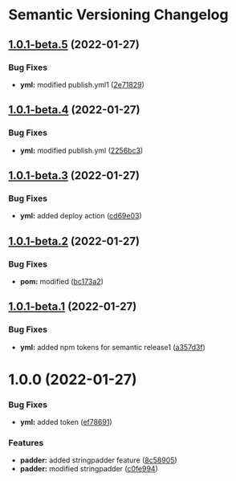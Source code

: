 # Semantic Versioning Changelog

## [1.0.1-beta.5](https://github.com/cmani97/semantic-java/compare/v1.0.1-beta.4...v1.0.1-beta.5) (2022-01-27)


### Bug Fixes

* **yml:** modified publish.yml1 ([2e71829](https://github.com/cmani97/semantic-java/commit/2e718291048713bfdcad81e5d9ca7b17fbb877ae))

## [1.0.1-beta.4](https://github.com/cmani97/semantic-java/compare/v1.0.1-beta.3...v1.0.1-beta.4) (2022-01-27)


### Bug Fixes

* **yml:** modified publish.yml ([2256bc3](https://github.com/cmani97/semantic-java/commit/2256bc315719d238b8738d0b34c67378151b38da))

## [1.0.1-beta.3](https://github.com/cmani97/semantic-java/compare/v1.0.1-beta.2...v1.0.1-beta.3) (2022-01-27)


### Bug Fixes

* **yml:** added deploy action ([cd69e03](https://github.com/cmani97/semantic-java/commit/cd69e0324652a64522a5ac79f0db327ba73fa82d))

## [1.0.1-beta.2](https://github.com/cmani97/semantic-java/compare/v1.0.1-beta.1...v1.0.1-beta.2) (2022-01-27)


### Bug Fixes

* **pom:** modified ([bc173a2](https://github.com/cmani97/semantic-java/commit/bc173a2be87a9b7f70530b399450978e4c64dd42))

## [1.0.1-beta.1](https://github.com/cmani97/semantic-java/compare/v1.0.0...v1.0.1-beta.1) (2022-01-27)


### Bug Fixes

* **yml:** added npm tokens for semantic release1 ([a357d3f](https://github.com/cmani97/semantic-java/commit/a357d3f6e31770590fe1a6e8868e1d246198b437))

# 1.0.0 (2022-01-27)


### Bug Fixes

* **yml:** added token ([ef78691](https://github.com/cmani97/semantic-java/commit/ef786912b000e29575669c7d7e298c9fac4d83b3))


### Features

* **padder:** added stringpadder feature ([8c58905](https://github.com/cmani97/semantic-java/commit/8c5890536fea21f4374315c9b3fc588a958584c4))
* **padder:** modified stringpadder ([c0fe994](https://github.com/cmani97/semantic-java/commit/c0fe9944575c2bd246da80cb5057da1556f1f46a))

